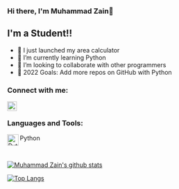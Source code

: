 ### Hi there, I'm Muhammad Zain👋


## I'm a Student!!

- 🔭 I just launched my area calculator
- 🌱 I’m currently learning Python
- 👯 I’m looking to collaborate with other programmers
- 🥅 2022 Goals: Add more repos on GitHub with Python   


### Connect with me:

[<img align="left" alt="MuhammadZain2005 | Instagram" width="22px" src="https://cdn.jsdelivr.net/npm/simple-icons@v3/icons/instagram.svg" />][instagram]
<br />

### Languages and Tools:

<img align="left" alt="Python" width="26px" src="https://upload.wikimedia.org/wikipedia/commons/thumb/c/c3/Python-logo-notext.svg/1200px-Python-logo-notext.svg.png" />Python

<br />


[![Muhammad Zain's github stats](https://github-readme-stats.vercel.app/api?username=muhammadzain001)](https://github.com/muhammadzain001/github-readme-stats)

[![Top Langs](https://github-readme-stats.vercel.app/api/top-langs/?username=MuhammadZain001)](https://github.com/MuhammadZain001/github-readme-stats)

[instagram]: https://instagram.com/muhammadzain2005
